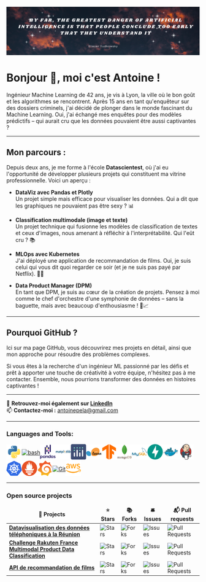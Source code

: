 ![Cover](https://github.com/AntoinePELAMOURGUES/AntoinePELAMOURGUES/blob/main/img/github.png)

# **Bonjour 👋, moi c'est Antoine !**

Ingénieur Machine Learning de 42 ans, je vis à Lyon, la ville où le bon goût et les algorithmes se rencontrent. Après 15 ans en tant qu'enquêteur sur des dossiers criminels, j'ai décidé de plonger dans le monde fascinant du Machine Learning. Oui, j'ai échangé mes enquêtes pour des modèles prédictifs – qui aurait cru que les données pouvaient être aussi captivantes ?

---

## **Mon parcours :**

Depuis deux ans, je me forme à l'école **Datascientest**, où j'ai eu l'opportunité de développer plusieurs projets qui constituent ma vitrine professionnelle. Voici un aperçu :

- **DataViz avec Pandas et Plotly**  
  Un projet simple mais efficace pour visualiser les données. Qui a dit que les graphiques ne pouvaient pas être sexy ? 📊

- **Classification multimodale (image et texte)**  
  Un projet technique qui fusionne les modèles de classification de textes et ceux d'images, nous amenant à réfléchir à l'interprétabilité. Qui l'eût cru ? 📚

- **MLOps avec Kubernetes**  
  J'ai déployé une application de recommandation de films. Oui, je suis celui qui vous dit quoi regarder ce soir (et je ne suis pas payé par Netflix). 🎥🍿

- **Data Product Manager (DPM)**  
  En tant que DPM, je suis au cœur de la création de projets. Pensez à moi comme le chef d'orchestre d'une symphonie de données – sans la baguette, mais avec beaucoup d'enthousiasme ! 🎼📈

---

## **Pourquoi GitHub ?**

Ici sur ma page GitHub, vous découvrirez mes projets en détail, ainsi que mon approche pour résoudre des problèmes complexes. 

Si vous êtes à la recherche d'un ingénieur ML passionné par les défis et prêt à apporter une touche de créativité à votre équipe, n'hésitez pas à me contacter. Ensemble, nous pourrions transformer des données en histoires captivantes !

---

💼 **Retrouvez-moi également sur [LinkedIn](https://www.linkedin.com/in/antoine-pelamourgues-4533ab28a)**  
📫 **Contactez-moi :** antoinepela@gmail.com

---

<h3 align="left">Languages and Tools:</h3>
<p align="left" style="display: flex; align-items:center; flex-wrap: wrap;">
    <a href="https://www.python.org" target="_blank" rel="noreferrer">
        <img src="https://raw.githubusercontent.com/devicons/devicon/master/icons/python/python-original.svg" alt="python" width="40" height="40" title="Python"/>
    </a>
    <a href="#" target="_blank" rel="noreferrer">
        <img src="https://raw.githubusercontent.com/jmnote/z-icons/master/svg/bash.svg" alt="bash" width="40" height="40" title="Bash"/>
    </a>
    <a href="https://pandas.pydata.org/" target="_blank" rel="noreferrer">
        <img src="https://raw.githubusercontent.com/devicons/devicon/master/icons/pandas/pandas-original-wordmark.svg" alt="Pandas" width="40" height="40" title="Pandas"/>
    </a>
    <a href="https://matplotlib.org/stable/gallery/index.html" target="_blank" rel="noreferrer">
        <img src="https://github.com/devicons/devicon/blob/master/icons/matplotlib/matplotlib-original-wordmark.svg" alt="Matplotlib" width="40" height="40" title="Matplotlib"/>
    </a>
    <a href="https://plotly.com/" target="_blank" rel="noreferrer">
        <img src="https://github.com/devicons/devicon/blob/master/icons/plotly/plotly-original.svg" alt="Plotly" width="40" height="40" title="Plotly"/>
    </a>
    <a href="https://scikit-learn.org/stable/index.html" target="_blank" rel="noreferrer">
        <img src="https://github.com/devicons/devicon/blob/master/icons/scikitlearn/scikitlearn-original.svg" alt="ScikitLearn" width="40" height="40" title="Scikit-Learn"/>
    </a>
    <a href="https://www.tensorflow.org/" target="_blank" rel="noreferrer">
        <img src="https://raw.githubusercontent.com/devicons/devicon/master/icons/tensorflow/tensorflow-original.svg" alt="Tensorflow" width="40" height="40" title="TensorFlow"/>
    </a>
    <a href="https://www.mongodb.com/" target="_blank" rel="noreferrer">
        <img src="https://raw.githubusercontent.com/devicons/devicon/master/icons/mongodb/mongodb-original-wordmark.svg" alt="mongodb" width="40" height="40" title="MongoDB"/>
    </a>
    <a href="https://www.mysql.com/" target="_blank" rel="noreferrer">
        <img src="https://raw.githubusercontent.com/devicons/devicon/master/icons/mysql/mysql-original-wordmark.svg" alt="mysql" width="40" height="40" title="MySQL"/>
    </a>
    <a href="https://fastapi.tiangolo.com/" target="_blank" rel="noreferrer">
        <img src="https://raw.githubusercontent.com/devicons/devicon/master/icons/fastapi/fastapi-original.svg" alt="FastApi" width="40" height="40" title="FastAPI"/>
    </a>
    <a href="https://www.docker.com/" target="_blank" rel="noreferrer">
        <img src="https://raw.githubusercontent.com/devicons/devicon/master/icons/docker/docker-original.svg" alt="Docker" width="40" height="40" title="Docker"/>
    </a>
    <a href="#" target="_blank" rel="noreferrer">
        <img src=https://github.com/devicons/devicon/blob/master/icons/jenkins/jenkins-original.svg alt="Jenkins" width=40 height=40 title="Jenkins">
    </a>
    <a href="#" target="_blank" rel=noreferrer>
        <img src=https://github.com/devicons/devicon/blob/master/icons/kubernetes/kubernetes-plain.svg alt="Kubernetes" width=40 height=40 title="Kubernetes">
    </a>
    <a href="#" target="_blank" rel=noreferrer>
        <img src=https://github.com/devicons/devicon/blob/master/icons/prometheus/prometheus-original.svg alt="Prometheus" width=40 height=40 title="Prometheus">
    </a>
    <a href="#" target="_blank" rel=noreferrer>
        <img src=https://github.com/devicons/devicon/blob/master/icons/grafana/grafana-original.svg alt="Grafana" width=40 height=40 title="Grafana">
    </a>
    <a href=https://git-scm.com/ target=_blank rel=noreferrer>
        <img src=https://www.vectorlogo.zone/logos/git-scm/git-scm-icon.svg alt="Git" width=40 height=40 title="Git">
    </a>
    <a href=https://eu-west-3.console.aws.amazon.com/ target=_blank rel=noreferrer>
        <img src=https://raw.githubusercontent.com/devicons/devicon/master/icons/amazonwebservices/amazonwebservices-plain-wordmark.svg alt="AWS" width=40 height=40 title="AWS">
    </a>
</p>

---

<h3>Open source projects</h3>
<table>
  <thead align="center">
    <tr border: none;>
      <td><b>🎁 Projects</b></td>
      <td><b>⭐ Stars</b></td>
      <td><b>📚 Forks</b></td>
      <td><b>🛎 Issues</b></td>
      <td><b>📬 Pull requests</b></td>
    </tr>
  </thead>
  <tbody>
      <tr>
      <td><a href="https://github.com/AntoinePELAMOURGUES/PROJET_TELEPHONY_INSIGHT"><b>Datavisualisation des données téléphoniques à la Réunion</b></a></td>
      <td><img alt="Stars" src="https://img.shields.io/github/stars/AntoinePELAMOURGUES/PROJET_TELEPHONY_INSIGHT?style=flat-square&labelColor=343b41"/></td>
      <td><img alt="Forks" src="https://img.shields.io/github/forks/tAntoinePELAMOURGUES/PROJET_TELEPHONY_INSIGHT?style=flat-square&labelColor=343b41"/></td>
      <td><img alt="Issues" src="https://img.shields.io/github/issues/AntoinePELAMOURGUES/PROJET_TELEPHONY_INSIGHT?style=flat-square&labelColor=343b41"/></td>
      <td><img alt="Pull Requests" src="https://img.shields.io/github/issues-pr/AntoinePELAMOURGUES/PROJET_TELEPHONY_INSIGHT?style=flat-square&labelColor=343b41"/></td>
    </tr>
    <tr>
      <td><a href="https://github.com/AntoinePELAMOURGUES/PROJET_CHALLENGE_RAKUTEN"><b>Challenge Rakuten France Multimodal Product Data Classification</b></a></td>
      <td><img alt="Stars" src="https://img.shields.io/github/stars/AntoinePELAMOURGUES/PROJET_CHALLENGE_RAKUTEN?style=flat-square&labelColor=343b41"/></td>
      <td><img alt="Forks" src="https://img.shields.io/github/forks/tAntoinePELAMOURGUES/PROJET_CHALLENGE_RAKUTEN?style=flat-square&labelColor=343b41"/></td>
      <td><img alt="Issues" src="https://img.shields.io/github/issues/AntoinePELAMOURGUES/PROJET_CHALLENGE_RAKUTEN?style=flat-square&labelColor=343b41"/></td>
      <td><img alt="Pull Requests" src="https://img.shields.io/github/issues-pr/AntoinePELAMOURGUES/PROJET_CHALLENGE_RAKUTEN?style=flat-square&labelColor=343b41"/></td>
    </tr>
    <tr>
      <td><a href="https://github.com/AntoinePELAMOURGUES/PROJET_MLOPS_RECO_MOVIES"><b>API de recommandation de films</b></a></td>
      <td><img alt="Stars" src="https://img.shields.io/github/stars/AntoinePELAMOURGUES/PROJET_MLOPS_RECO_MOVIES?style=flat-square&labelColor=343b41"/></td>
      <td><img alt="Forks" src="https://img.shields.io/github/forks/tAntoinePELAMOURGUES/PROJET_MLOPS_RECO_MOVIES?style=flat-square&labelColor=343b41"/></td>
      <td><img alt="Issues" src="https://img.shields.io/github/issues/AntoinePELAMOURGUES/PROJET_MLOPS_RECO_MOVIES?style=flat-square&labelColor=343b41"/></td>
      <td><img alt="Pull Requests" src="https://img.shields.io/github/issues-pr/AntoinePELAMOURGUES/PROJET_MLOPS_RECO_MOVIES?style=flat-square&labelColor=343b41"/></td>
    </tr>
